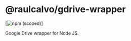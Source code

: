 # @raulcalvo/gdrive-wrapper

[![npm (scoped)](https://img.shields.io/npm/v/@raulcalvo/gdrive-wrapper)]

Google Drive wrapper for Node JS.
